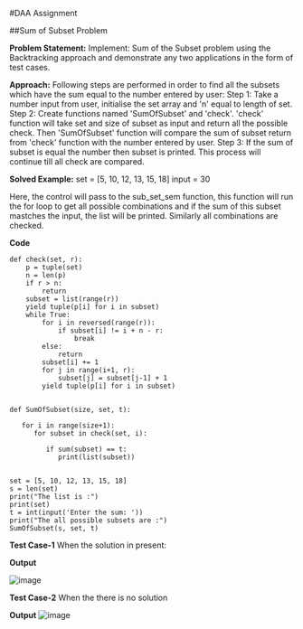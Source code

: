 #DAA Assignment

##Sum of Subset Problem

**Problem Statement:**
Implement: Sum of the Subset problem using the Backtracking approach and demonstrate any two applications in the form of test cases.


**Approach:**
Following steps are performed in order to find all the subsets which have the sum equal to the number entered by user:
Step 1: Take a number input from user, initialise the set array and 'n' equal to length of set.
Step 2: Create functions named 'SumOfSubset' and 'check'. 'check' function will take set and size of subset as input and return all the possible check. Then 'SumOfSubset' function will compare the sum of subset return from 'check' function with the number entered by user.
Step 3: If the sum of subset is equal the number then subset is printed. This process will continue till all check are compared.


**Solved Example:**
set = [5, 10, 12, 13, 15, 18]
input = 30

Here, the control will pass to the sub_set_sem function, this function will run the for loop to get all possible combinations and if the sum of this subset mastches the input, the list will be printed. Similarly all combinations are checked.


**Code**
```
def check(set, r):
    p = tuple(set)
    n = len(p)
    if r > n:
        return
    subset = list(range(r))
    yield tuple(p[i] for i in subset)
    while True:
        for i in reversed(range(r)):
            if subset[i] != i + n - r:
                break
        else:
            return
        subset[i] += 1
        for j in range(i+1, r):
            subset[j] = subset[j-1] + 1
        yield tuple(p[i] for i in subset)


def SumOfSubset(size, set, t):

   for i in range(size+1):
      for subset in check(set, i):

         if sum(subset) == t:
            print(list(subset))


set = [5, 10, 12, 13, 15, 18]
s = len(set)
print("The list is :")
print(set)
t = int(input('Enter the sum: '))
print("The all possible subsets are :")
SumOfSubset(s, set, t)
```

**Test Case-1**
When the solution in present:

**Output**

![image](https://user-images.githubusercontent.com/95700013/205544372-e391f065-9b1a-4e7f-bdae-2d4c502cb0bf.png)

**Test Case-2**
When the there is no solution

**Output**
![image](https://user-images.githubusercontent.com/95700013/205544837-f02a5e03-19e7-4332-aa6b-66a223917c17.png)

